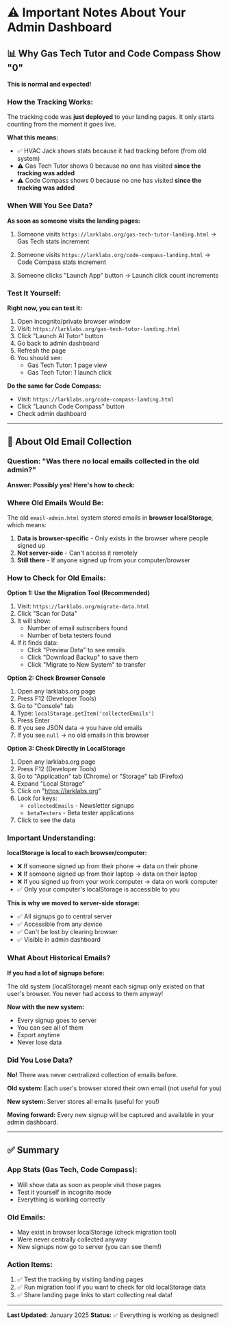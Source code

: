# ⚠️ Important Notes About Your Admin Dashboard

## 📊 Why Gas Tech Tutor and Code Compass Show "0"

**This is normal and expected!**

### How the Tracking Works:

The tracking code was **just deployed** to your landing pages. It only starts counting from the moment it goes live.

**What this means:**
- ✅ HVAC Jack shows stats because it had tracking before (from old system)
- ⚠️ Gas Tech Tutor shows 0 because no one has visited **since the tracking was added**
- ⚠️ Code Compass shows 0 because no one has visited **since the tracking was added**

### When Will You See Data?

**As soon as someone visits the landing pages:**

1. Someone visits `https://larklabs.org/gas-tech-tutor-landing.html`
   → Gas Tech stats increment

2. Someone visits `https://larklabs.org/code-compass-landing.html`
   → Code Compass stats increment

3. Someone clicks "Launch App" button
   → Launch click count increments

### Test It Yourself:

**Right now, you can test it:**

1. Open incognito/private browser window
2. Visit: `https://larklabs.org/gas-tech-tutor-landing.html`
3. Click "Launch AI Tutor" button
4. Go back to admin dashboard
5. Refresh the page
6. You should see:
   - Gas Tech Tutor: 1 page view
   - Gas Tech Tutor: 1 launch click

**Do the same for Code Compass:**
- Visit: `https://larklabs.org/code-compass-landing.html`
- Click "Launch Code Compass" button
- Check admin dashboard

---

## 📧 About Old Email Collection

### Question: "Was there no local emails collected in the old admin?"

**Answer: Possibly yes! Here's how to check:**

### Where Old Emails Would Be:

The old `email-admin.html` system stored emails in **browser localStorage**, which means:

1. **Data is browser-specific** - Only exists in the browser where people signed up
2. **Not server-side** - Can't access it remotely
3. **Still there** - If anyone signed up from your computer/browser

### How to Check for Old Emails:

**Option 1: Use the Migration Tool (Recommended)**

1. Visit: `https://larklabs.org/migrate-data.html`
2. Click "Scan for Data"
3. It will show:
   - Number of email subscribers found
   - Number of beta testers found
4. If it finds data:
   - Click "Preview Data" to see emails
   - Click "Download Backup" to save them
   - Click "Migrate to New System" to transfer

**Option 2: Check Browser Console**

1. Open any larklabs.org page
2. Press F12 (Developer Tools)
3. Go to "Console" tab
4. Type: `localStorage.getItem('collectedEmails')`
5. Press Enter
6. If you see JSON data → you have old emails
7. If you see `null` → no old emails in this browser

**Option 3: Check Directly in LocalStorage**

1. Open any larklabs.org page
2. Press F12 (Developer Tools)
3. Go to "Application" tab (Chrome) or "Storage" tab (Firefox)
4. Expand "Local Storage"
5. Click on "https://larklabs.org"
6. Look for keys:
   - `collectedEmails` - Newsletter signups
   - `betaTesters` - Beta tester applications
7. Click to see the data

### Important Understanding:

**localStorage is local to each browser/computer:**

- ❌ If someone signed up from their phone → data on their phone
- ❌ If someone signed up from their laptop → data on their laptop
- ❌ If you signed up from your work computer → data on work computer
- ✅ Only your computer's localStorage is accessible to you

**This is why we moved to server-side storage:**
- ✅ All signups go to central server
- ✅ Accessible from any device
- ✅ Can't be lost by clearing browser
- ✅ Visible in admin dashboard

### What About Historical Emails?

**If you had a lot of signups before:**

The old system (localStorage) meant each signup only existed on that user's browser. You never had access to them anyway!

**Now with the new system:**
- Every signup goes to server
- You can see all of them
- Export anytime
- Never lose data

### Did You Lose Data?

**No!** There was never centralized collection of emails before.

**Old system:** Each user's browser stored their own email (not useful for you)

**New system:** Server stores all emails (useful for you!)

**Moving forward:** Every new signup will be captured and available in your admin dashboard.

---

## ✅ Summary

### App Stats (Gas Tech, Code Compass):
- Will show data as soon as people visit those pages
- Test it yourself in incognito mode
- Everything is working correctly

### Old Emails:
- May exist in browser localStorage (check migration tool)
- Were never centrally collected anyway
- New signups now go to server (you can see them!)

### Action Items:
1. ✅ Test the tracking by visiting landing pages
2. ✅ Run migration tool if you want to check for old localStorage data
3. ✅ Share landing page links to start collecting real data!

---

**Last Updated:** January 2025
**Status:** ✅ Everything is working as designed!
